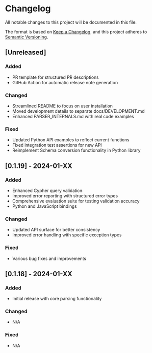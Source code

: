 # Changelog

All notable changes to this project will be documented in this file.

The format is based on [Keep a Changelog](https://keepachangelog.com/en/1.0.0/),
and this project adheres to [Semantic Versioning](https://semver.org/spec/v2.0.0.html).

## [Unreleased]

### Added
- PR template for structured PR descriptions
- GitHub Action for automatic release note generation

### Changed
- Streamlined README to focus on user installation
- Moved development details to separate docs/DEVELOPMENT.md
- Enhanced PARSER_INTERNALS.md with real code examples

### Fixed
- Updated Python API examples to reflect current functions
- Fixed integration test assertions for new API
- Reimplement Schema conversion functionality in Python library

## [0.1.19] - 2024-01-XX

### Added
- Enhanced Cypher query validation
- Improved error reporting with structured error types
- Comprehensive evaluation suite for testing validation accuracy
- Python and JavaScript bindings

### Changed
- Updated API surface for better consistency
- Improved error handling with specific exception types

### Fixed
- Various bug fixes and improvements

## [0.1.18] - 2024-01-XX

### Added
- Initial release with core parsing functionality

### Changed
- N/A

### Fixed
- N/A
